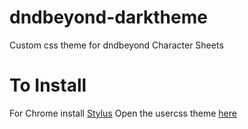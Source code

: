 # dndbeyond-darktheme
Custom css theme for dndbeyond Character Sheets

# To Install
For Chrome install [Stylus](https://chrome.google.com/webstore/detail/stylus/clngdbkpkpeebahjckkjfobafhncgmne?hl=en)
Open the usercss theme [here](https://github.com/wmak/dndbeyond-darktheme/raw/master/dndbeyond-dark.user.css)
